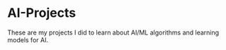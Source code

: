 # AI-Projects

These are my projects I did to learn about AI/ML algorithms and learning models for AI.
